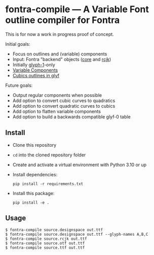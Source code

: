 # fontra-compile — A Variable Font outline compiler for Fontra

This is for now a work in progress proof of concept.

Initial goals:

- Focus on outlines and (variable) components
- Input: Fontra "backend" objects ([core](https://github.com/googlefonts/fontra/tree/main/src/fontra/backends) and [rcjk](https://github.com/googlefonts/fontra-rcjk/blob/main/src/fontra_rcjk/backend_fs.py))
- Initially [glyph-1](https://github.com/harfbuzz/boring-expansion-spec/blob/main/glyf1.md)-only
- [Variable Components](https://github.com/harfbuzz/boring-expansion-spec/blob/main/glyf1-varComposites.md)
- [Cubics outlines in glyf](https://github.com/harfbuzz/boring-expansion-spec/blob/main/glyf1-cubicOutlines.md)

Future goals:

- Output regular components when possible
- Add option to convert cubic curves to quadratics
- Add option to convert quadratic curves to cubics
- Add option to flatten variable components
- Add option to build a backwards compatible glyf-0 table

## Install

- Clone this repository
- `cd` into the cloned repository folder
- Create and activate a virtual environment with Python 3.10 or up
- Install dependencies:

  `pip install -r requirements.txt`

- Install this package:

  `pip install -e .`

## Usage

    $ fontra-compile source.designspace out.ttf
    $ fontra-compile source.designspace out.ttf --glyph-names A,B,C
    $ fontra-compile source.rcjk out.ttf
    $ fontra-compile source.otf out.ttf
    $ fontra-compile source.ttf out.ttf
